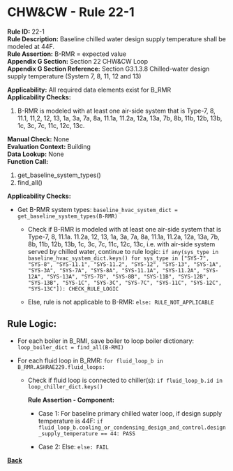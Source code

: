 
# CHW&CW - Rule 22-1  

**Rule ID:** 22-1  
**Rule Description:** Baseline chilled water design supply temperature shall be modeled at 44F.  
**Rule Assertion:** B-RMR = expected value  
**Appendix G Section:** Section 22 CHW&CW Loop  
**Appendix G Section Reference:** Section G3.1.3.8 Chilled-water design supply temperature (System 7, 8, 11, 12 and 13)  

**Applicability:** All required data elements exist for B_RMR  
**Applicability Checks:**  

1. B-RMR is modeled with at least one air-side system that is Type-7, 8, 11.1, 11,2, 12, 13, 1a, 3a, 7a, 8a, 11.1a, 11.2a, 12a, 13a, 7b, 8b, 11b, 12b, 13b, 1c, 3c, 7c, 11c, 12c, 13c.

**Manual Check:** None  
**Evaluation Context:** Building  
**Data Lookup:** None  
**Function Call:**  

1. get_baseline_system_types()
2. find_all()

**Applicability Checks:**  

- Get B-RMR system types: `baseline_hvac_system_dict = get_baseline_system_types(B-RMR)`

  - Check if B-RMR is modeled with at least one air-side system that is Type-7, 8, 11.1a. 11.2a, 12, 13, 1a, 3a, 7a, 8a, 11.1a, 11.2a, 12a, 13a, 7b, 8b, 11b, 12b, 13b, 1c, 3c, 7c, 11c, 12c, 13c, i.e. with air-side system served by chilled water, continue to rule logic: `if any(sys_type in baseline_hvac_system_dict.keys() for sys_type in ["SYS-7", "SYS-8", "SYS-11.1", "SYS-11.2", "SYS-12", "SYS-13", "SYS-1A", "SYS-3A", "SYS-7A", "SYS-8A", "SYS-11.1A", "SYS-11.2A", "SYS-12A", "SYS-13A", "SYS-7B", "SYS-8B", "SYS-11B", "SYS-12B", "SYS-13B", "SYS-1C", "SYS-3C", "SYS-7C", "SYS-11C", "SYS-12C", "SYS-13C"]): CHECK_RULE_LOGIC`

  - Else, rule is not applicable to B-RMR: `else: RULE_NOT_APPLICABLE`

## Rule Logic:  

- For each boiler in B_RMI, save boiler to loop boiler dictionary: `loop_boiler_dict = find_all(B-RMI)`

- For each fluid loop in B_RMR: `for fluid_loop_b in B_RMR.ASHRAE229.fluid_loops:`

  - Check if fluid loop is connected to chiller(s): `if fluid_loop_b.id in loop_chiller_dict.keys()`

    **Rule Assertion - Component:**

    - Case 1: For baseline primary chilled water loop, if design supply temperature is 44F: `if fluid_loop_b.cooling_or_condensing_design_and_control.design_supply_temperature == 44: PASS`

    - Case 2: Else: `else: FAIL`

**[Back](../_toc.md)**
